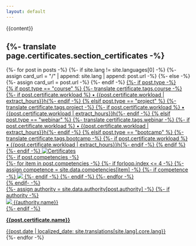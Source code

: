 ```yaml
---
layout: default
---
```


{{content}}

<h2>{%- translate page.certificates.section_certificates -%}</h2>

<div class="certificate-container">
    {%- for post in posts -%}
        {%- if site.lang != site.languages[0] -%}
            {%- assign card_url = "/" | append: site.lang | append: post.url -%}
        {%- else -%}
            {%- assign card_url = post.url -%}
        {%- endif -%}
        <a target="_self" rel="bookmark" href="{{card_url}}" class="certificate-card">
            <!-- Tipo do certificado -->
            {%- if post.type -%}
                <div class="certificate-type">
                    {% if post.type == "course" %}
                        <i class="fa-solid fa-graduation-cap"></i>
                        <span>
                            {%- translate certificate.tags.course -%}
                            {%- if post.certificate.workload %} • {{post.certificate.workload | extract_hours}}h{%- endif -%}
                        </span>
                    {% elsif post.type == "project" %}
                        <i class="fa-solid fa-rocket"></i>
                        <span>
                            {%- translate certificate.tags.project -%}
                            {%- if post.certificate.workload %} • {{post.certificate.workload | extract_hours}}h{%- endif -%}
                        </span>
                    {% elsif post.type == "webinar" %}
                        <i class="fa-solid fa-users-viewfinder"></i>
                        <span>
                            {%- translate certificate.tags.webinar -%}
                            {%- if post.certificate.workload %} • {{post.certificate.workload | extract_hours}}h{%- endif -%}
                        </span>
                    {% elsif post.type == "bootcamp" %}
                        <i class="fa-solid fa-users-gear"></i>
                        <span>
                            {%- translate certificate.tags.bootcamp -%}
                            {%- if post.certificate.workload %} • {{post.certificate.workload | extract_hours}}h{%- endif -%}
                        </span>
                    {% endif %}
                </div>
            {%- endif -%}
            <!-- Imagem ilustrativa do certificado -->
            <img class="thumbnail" src="/assets/images/certificates/{{post.code}}/thumb.jpeg" alt="Certificates" oncontextmenu="return false;" />
            <!-- Conteúdos do certificado -->
            <div class="certificate-content">
                <!-- Competências do certificado -->
                {%- if post.competencies -%}
                    <div class="certificate-competencies">
                        {%- for item in post.competencies -%}
                            {%- if forloop.index <= 4 -%}
                                {%- assign competence = site.data.competencies[item] -%}
                                {%- if competence -%}
                                    <img src="{{competence.logo}}" />
                                {%- endif -%}
                            {%- endif -%}
                        {%- endfor -%}
                    </div>
                {% endif- -%}
                <!-- Área para o conteúdo principal do certificado -->
                <div class="certificate-area">
                    <!-- Empresa emissora do certificado -->
                    {%- assign authority = site.data.authority[post.authority] -%}
                    {%- if authority -%}
                        <div class="certificate-authority">
                            <img src="{{authority.logo}}" />
                            <span>{{authority.name}}</span>
                        </div>
                    {%- endif -%}
                    <!-- Nome do certificado -->
                    <p><strong>{{post.certificate.name}}</strong></p>
                    <!-- Data de emissão do certificado -->
                    <span>{{post.date | localized_date: site.translations[site.lang].core.lang}}</span>
                </div>
            </div>
        </a>
    {%- endfor -%}
</div>